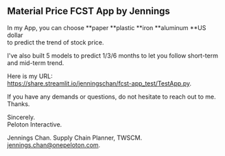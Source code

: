 ## Material Price FCST App by Jennings

In my App, you can choose **paper **plastic **iron **aluminum **US dollar  
to predict the trend of stock price.  

I've also built 5 models to predict 1/3/6 months to let you follow short-term and mid-term trend.  

Here is my URL:  
https://share.streamlit.io/jenningschan/fcst-app_test/TestApp.py. 
  
If you have any demands or questions, do not hesitate to reach out to me. Thanks.  
  
  
  
  
  
  
  
  
  
  
  
Sincerely.  
Peloton Interactive.  
  
Jennings Chan. 
Supply Chain Planner, TWSCM.  
jennings.chan@onepeloton.com.  
